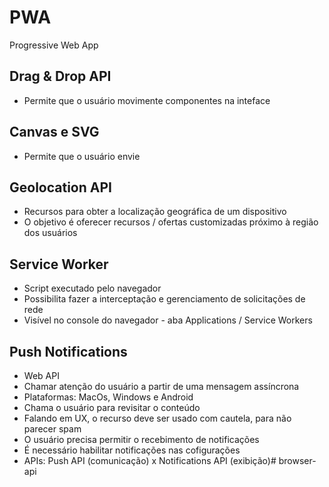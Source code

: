 # PWA
Progressive Web App

## Drag & Drop API
- Permite que o usuário movimente componentes na inteface

## Canvas e SVG
- Permite que o usuário envie 

## Geolocation API
- Recursos para obter a localização geográfica de um dispositivo
- O objetivo é oferecer recursos / ofertas customizadas próximo à região dos usuários 

## Service Worker
- Script executado pelo navegador 
- Possibilita fazer a interceptação e gerenciamento de solicitações de rede
- Visível no console do navegador - aba Applications / Service Workers

## Push Notifications
- Web API
- Chamar atenção do usuário a partir de uma mensagem assíncrona 
- Plataformas: MacOs, Windows e Android
- Chama o usuário para revisitar o conteúdo
- Falando em UX, o recurso deve ser usado com cautela, para não parecer spam
- O usuário precisa permitir o recebimento de notificações 
- É necessário habilitar notificações nas cofigurações
- APIs: Push API (comunicação) x Notifications API (exibição)# browser-api
